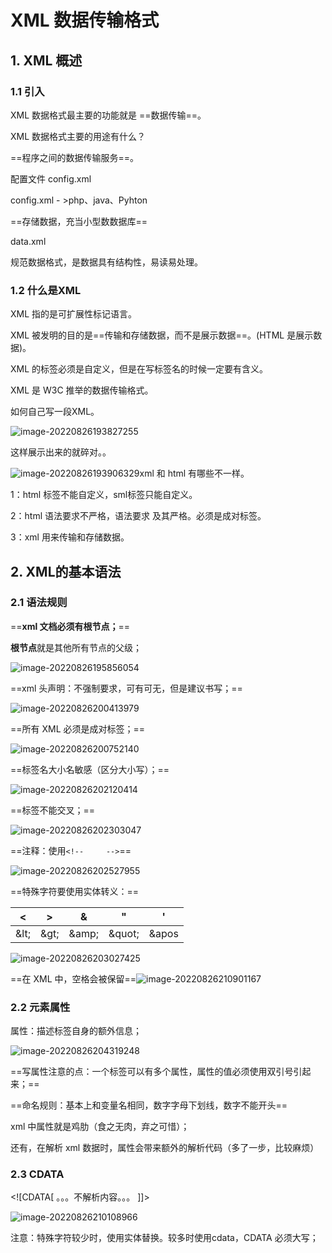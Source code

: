 # XML 数据传输格式

## 1. XML 概述

### 1.1 引入

XML 数据格式最主要的功能就是 ==数据传输==。



XML 数据格式主要的用途有什么？

==程序之间的数据传输服务==。

配置文件 config.xml

config.xml - >php、java、Pyhton

==存储数据，充当小型数数据库==

data.xml



规范数据格式，是数据具有结构性，易读易处理。



### 1.2 什么是XML



XML 指的是可扩展性标记语言。

XML 被发明的目的是==传输和存储数据，而不是展示数据==。(HTML 是展示数据)。

XML 的标签必须是自定义，但是在写标签名的时候一定要有含义。

XML 是 W3C 推举的数据传输格式。

如何自己写一段XML。

![image-20220826193827255](https://zt0729-picture-bed.oss-cn-beijing.aliyuncs.com/ii/image-20220826193827255.png)

这样展示出来的就碎对。。

![image-20220826193906329](https://zt0729-picture-bed.oss-cn-beijing.aliyuncs.com/ii/image-20220826193906329.png)xml 和 html 有哪些不一样。

1：html 标签不能自定义，sml标签只能自定义。

2：html 语法要求不严格，语法要求 及其严格。必须是成对标签。

3：xml 用来传输和存储数据。



## 2. XML的基本语法

### 2.1 语法规则

==**xml 文档必须有根节点；**==

**根节点**就是其他所有节点的父级；

![image-20220826195856054](https://zt0729-picture-bed.oss-cn-beijing.aliyuncs.com/ii/image-20220826195856054.png)

==xml 头声明：不强制要求，可有可无，但是建议书写；==

![image-20220826200413979](https://zt0729-picture-bed.oss-cn-beijing.aliyuncs.com/ii/image-20220826200413979.png) 

==所有 XML 必须是成对标签；==

![image-20220826200752140](https://zt0729-picture-bed.oss-cn-beijing.aliyuncs.com/ii/image-20220826200752140.png)

==标签名大小名敏感（区分大小写）；==

![image-20220826202120414](https://zt0729-picture-bed.oss-cn-beijing.aliyuncs.com/ii/image-20220826202120414.png)

==标签不能交叉；==

![image-20220826202303047](https://zt0729-picture-bed.oss-cn-beijing.aliyuncs.com/ii/image-20220826202303047.png)

==注释：使用`<!--     -->`==

![image-20220826202527955](https://zt0729-picture-bed.oss-cn-beijing.aliyuncs.com/ii/image-20220826202527955.png)

==特殊字符要使用实体转义：==

| <     | >     | &      | "       | '      |
| ----- | ----- | ------ | ------- | ------ |
| \&lt; | \&gt; | \&amp; | \&quot; | \&apos |

![image-20220826203027425](https://zt0729-picture-bed.oss-cn-beijing.aliyuncs.com/ii/image-20220826203027425.png)

==在 XML 中，空格会被保留==![image-20220826210901167](https://zt0729-picture-bed.oss-cn-beijing.aliyuncs.com/ii/image-20220826210901167.png)

### 2.2 元素属性

属性：描述标签自身的额外信息；

![image-20220826204319248](https://zt0729-picture-bed.oss-cn-beijing.aliyuncs.com/ii/image-20220826204319248.png)

==写属性注意的点：一个标签可以有多个属性，属性的值必须使用双引号引起来；==

==命名规则：基本上和变量名相同，数字字母下划线，数字不能开头==



xml 中属性就是鸡肋（食之无肉，弃之可惜）；



还有，在解析 xml 数据时，属性会带来额外的解析代码（多了一步，比较麻烦）

### 2.3 CDATA

\<![CDATA[          。。。不解析内容。。。    ]]>

![image-20220826210108966](https://zt0729-picture-bed.oss-cn-beijing.aliyuncs.com/ii/image-20220826210108966.png)

注意：特殊字符较少时，使用实体替换。较多时使用cdata，CDATA 必须大写；